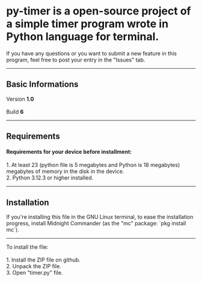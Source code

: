# py-timer is a open-source project of a simple timer program wrote in Python language for terminal.
If you have any questions or you want to submit a new feature in this program, feel free to post your entry in the "Issues" tab.
<hr>
<h2>Basic Informations</h2>
Version <b>1.0</b>
<br>
<br>
Build <b>6</b>
<hr>
<h2>Requirements</h2>
<h4>Requirements for your device before installment:</h4>
1. At least 23 (python file is 5 megabytes and Python is 18 megabytes) megabytes of memory in the disk in the device.
<br>
2. Python 3.12.3 or higher installed.
<hr>
<h2>Installation</h2>
If you're installing this file in the GNU Linux terminal, to ease the installation progress, install Midnight Commander (as the "mc" package: `pkg install mc`).
<hr>
To install the file:
<br>
<br>
1. Install the ZIP file on github.
<br>
2. Unpack the ZIP file.
<br>
3. Open "timer.py" file.
